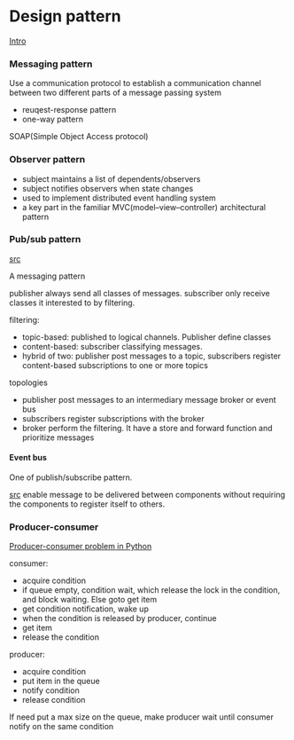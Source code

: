 # Design pattern
[Intro](https://en.wikipedia.org/wiki/Software_design_pattern)


### Messaging pattern
Use a communication protocol to establish a communication channel between two different parts of a message passing system

- reuqest-response pattern
- one-way pattern

SOAP(Simple Object Access protocol)


### Observer pattern
- subject maintains a list of dependents/observers
- subject notifies observers when state changes
- used to implement distributed event handling system
- a key part in the familiar MVC(model–view–controller) architectural pattern


### Pub/sub pattern
[src](https://en.wikipedia.org/wiki/Publish%E2%80%93subscribe_pattern)

A messaging pattern

publisher always send all classes of messages. subscriber only receive classes it interested to by filtering.

filtering:
- topic-based: published to logical channels. Publisher define classes
- content-based: subscriber classifying messages.
- hybrid of two: publisher post messages to a topic, subscribers register content-based subscriptions to one or more topics

topologies
- publisher post messages to an intermediary message broker or event bus
- subscribers register subscriptions with the broker
- broker perform the filtering. It have a store and forward function and prioritize messages

#### Event bus
One of publish/subscribe pattern. 

[src](http://timnew.me/blog/2014/12/06/typical-eventbus-design-patterns/)
enable message to be delivered between components without requiring the components to register itself to others.


### Producer-consumer
[Producer-consumer problem in Python](http://agiliq.com/blog/2013/10/producer-consumer-problem-in-python/)

consumer:
- acquire condition
- if queue empty, condition wait, which release the lock in the condition, and block waiting. Else goto get item
- get condition notification, wake up
- when the condition is released by producer, continue
- get item
- release the condition

producer:
- acquire condition
- put item in the queue
- notify condition
- release condition

If need put a max size on the queue, make producer wait until consumer notify on the same condition


